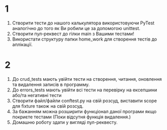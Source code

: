 # 1

1. Створити тести до нашого калькулятора використовуючи PyTest аналогічно до того як Ви робили це за допомогою unittest.
2. Створити пул-реквест до гілки main з Вашими тестами!
3. Використати структуру папки home_work для створення тестів до аплікації.
# 2

1. До crud_tests мають увійти тести на створення, читання, оновлення та видалення записів в программу.
2. До errors_tests мають увійти всі тести на перевірку на ексепшини або/та негативні тести
3. Створити файл/файли conftest.py на свій розсуд, виставити scope для fixture також на свій розсуд.
4. За бажанням можна розширити функціонал даної програми якщо покриєте тестами (Поки відсутня функція видалення.)
5. Домашню роботу здати у вигляді пул-реквесту.
